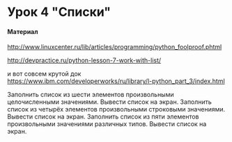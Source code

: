 # Урок 4 "Списки"

#### Материал

http://www.linuxcenter.ru/lib/articles/programming/python_foolproof.phtml

http://devpractice.ru/python-lesson-7-work-with-list/

и вот совсем крутой док https://www.ibm.com/developerworks/ru/library/l-python_part_3/index.html

Заполнить список из шести элементов произвольными целочисленными значениями. Вывести список на экран.
Заполнить список из четырёх элементов произвольными строковыми значениями. Вывести список на экран.
Заполнить список из пяти элементов произвольными значениями различных типов. Вывести список на экран.
